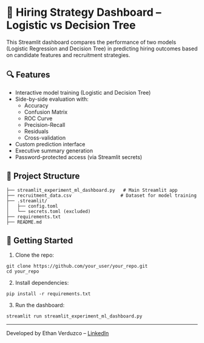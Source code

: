 
# 🧠 Hiring Strategy Dashboard – Logistic vs Decision Tree

This Streamlit dashboard compares the performance of two models (Logistic Regression and Decision Tree) in predicting hiring outcomes based on candidate features and recruitment strategies.

## 🔍 Features

- Interactive model training (Logistic and Decision Tree)
- Side-by-side evaluation with:
  - Accuracy
  - Confusion Matrix
  - ROC Curve
  - Precision-Recall
  - Residuals
  - Cross-validation
- Custom prediction interface
- Executive summary generation
- Password-protected access (via Streamlit secrets)

## 📁 Project Structure

```
├── streamlit_experiment_ml_dashboard.py   # Main Streamlit app
├── recruitment_data.csv                  # Dataset for model training
├── .streamlit/
│   ├── config.toml
│   └── secrets.toml (excluded)
├── requirements.txt
├── README.md
```

## 🚀 Getting Started

1. Clone the repo:
```
git clone https://github.com/your_user/your_repo.git
cd your_repo
```

2. Install dependencies:
```
pip install -r requirements.txt
```

3. Run the dashboard:
```
streamlit run streamlit_experiment_ml_dashboard.py
```

---

Developed by Ethan Verduzco – [LinkedIn]([https://www.linkedin.com](https://www.linkedin.com/in/ethanverper/))
